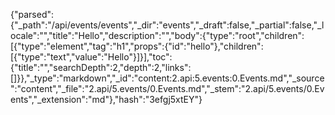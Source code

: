 {"parsed":{"_path":"/api/events/events","_dir":"events","_draft":false,"_partial":false,"_locale":"","title":"Hello","description":"","body":{"type":"root","children":[{"type":"element","tag":"h1","props":{"id":"hello"},"children":[{"type":"text","value":"Hello"}]}],"toc":{"title":"","searchDepth":2,"depth":2,"links":[]}},"_type":"markdown","_id":"content:2.api:5.events:0.Events.md","_source":"content","_file":"2.api/5.events/0.Events.md","_stem":"2.api/5.events/0.Events","_extension":"md"},"hash":"3efgj5xtEY"}
